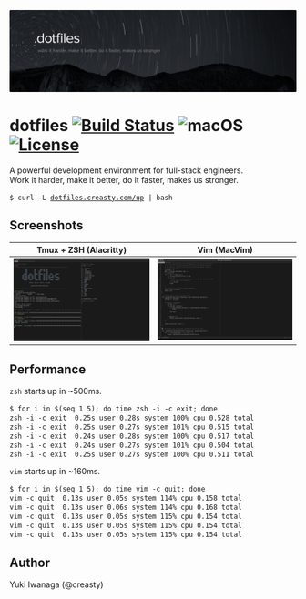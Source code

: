 ![creasty's dotfiles](./docs/visual.jpg)

dotfiles [![Build Status](https://travis-ci.com/creasty/dotfiles.svg?branch=master)](https://travis-ci.com/creasty/dotfiles) ![macOS](https://img.shields.io/badge/platform-macOS-lightgray.svg) [![License](https://img.shields.io/github/license/creasty/dotfiles.svg)](./LICENSE.txt)
========

A powerful development environment for full-stack engineers.  
Work it harder, make it better, do it faster, makes us stronger.

<pre><code>$ curl -L <a href="http://dotfiles.creasty.com/up">dotfiles.creasty.com/up</a> | bash</code></pre>

Screenshots
-----------

| Tmux + ZSH (Alacritty) | Vim (MacVim) |
|---|---|
| ![](./docs/images/screenshots/tmux.png) | ![](./docs/images/screenshots/vim.png) |

Performance
-----------

`zsh` starts up in ~500ms.

```sh-session
$ for i in $(seq 1 5); do time zsh -i -c exit; done
zsh -i -c exit  0.25s user 0.28s system 100% cpu 0.528 total
zsh -i -c exit  0.25s user 0.27s system 101% cpu 0.515 total
zsh -i -c exit  0.24s user 0.28s system 100% cpu 0.517 total
zsh -i -c exit  0.24s user 0.27s system 101% cpu 0.504 total
zsh -i -c exit  0.25s user 0.27s system 100% cpu 0.511 total
```

`vim` starts up in ~160ms.

```sh-session
$ for i in $(seq 1 5); do time vim -c quit; done
vim -c quit  0.13s user 0.05s system 114% cpu 0.158 total
vim -c quit  0.13s user 0.06s system 114% cpu 0.168 total
vim -c quit  0.13s user 0.05s system 115% cpu 0.154 total
vim -c quit  0.13s user 0.05s system 115% cpu 0.154 total
vim -c quit  0.13s user 0.05s system 115% cpu 0.154 total
```

Author
------

Yuki Iwanaga (@creasty)
